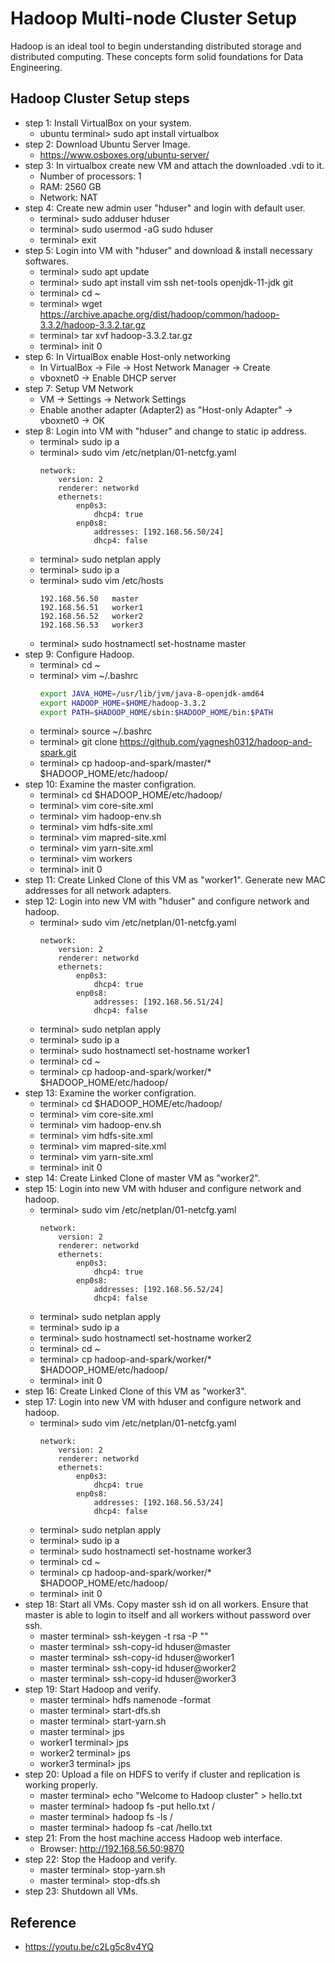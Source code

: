 # Hadoop Multi-node Cluster Setup
Hadoop is an ideal tool to begin understanding distributed storage and distributed computing. These concepts form solid foundations for Data Engineering.


## Hadoop Cluster Setup steps
* step 1: Install VirtualBox on your system.
    * ubuntu terminal> sudo apt install virtualbox
* step 2: Download Ubuntu Server Image.
    * https://www.osboxes.org/ubuntu-server/
* step 3: In virtualbox create new VM and attach the downloaded .vdi to it.
    * Number of processors: 1
    * RAM: 2560 GB
    * Network: NAT
* step 4: Create new admin user "hduser" and login with default user.
    * terminal> sudo adduser hduser
    * terminal> sudo usermod -aG sudo hduser
    * terminal> exit
* step 5: Login into VM with "hduser" and download & install necessary softwares.
    * terminal> sudo apt update
    * terminal> sudo apt install vim ssh net-tools openjdk-11-jdk git
    * terminal> cd ~
    * terminal> wget https://archive.apache.org/dist/hadoop/common/hadoop-3.3.2/hadoop-3.3.2.tar.gz
    * terminal> tar xvf hadoop-3.3.2.tar.gz
    * terminal> init 0
* step 6: In VirtualBox enable Host-only networking
    * In VirtualBox -> File -> Host Network Manager -> Create
    * vboxnet0 -> Enable DHCP server
* step 7: Setup VM Network
    * VM -> Settings -> Network Settings
    * Enable another adapter (Adapter2) as "Host-only Adapter" -> vboxnet0 -> OK
* step 8: Login into VM with "hduser" and change to static ip address.
    * terminal> sudo ip a
    * terminal> sudo vim /etc/netplan/01-netcfg.yaml
        ```
        network:
            version: 2
            renderer: networkd
            ethernets:
                enp0s3:
                    dhcp4: true
                enp0s8:
                    addresses: [192.168.56.50/24]
                    dhcp4: false
        ```
    * terminal> sudo netplan apply
    * terminal> sudo ip a
    * terminal> sudo vim /etc/hosts
        ```
        192.168.56.50   master
        192.168.56.51   worker1
        192.168.56.52   worker2
        192.168.56.53   worker3
        ```
    * terminal> sudo hostnamectl set-hostname master
* step 9: Configure Hadoop.
    * terminal> cd ~
    * terminal> vim ~/.bashrc
        ```sh
        export JAVA_HOME=/usr/lib/jvm/java-8-openjdk-amd64
        export HADOOP_HOME=$HOME/hadoop-3.3.2
        export PATH=$HADOOP_HOME/sbin:$HADOOP_HOME/bin:$PATH
        ```
    * terminal> source ~/.bashrc
    * terminal> git clone https://github.com/yagnesh0312/hadoop-and-spark.git
    * terminal> cp hadoop-and-spark/master/* $HADOOP_HOME/etc/hadoop/
* step 10: Examine the master configration.
    * terminal> cd $HADOOP_HOME/etc/hadoop/
    * terminal> vim core-site.xml
    * terminal> vim hadoop-env.sh
    * terminal> vim hdfs-site.xml
    * terminal> vim mapred-site.xml
    * terminal> vim yarn-site.xml
    * terminal> vim workers
    * terminal> init 0
* step 11: Create Linked Clone of this VM as "worker1". Generate new MAC addresses for all network adapters.
* step 12: Login into new VM with "hduser" and configure network and hadoop.
    * terminal> sudo vim /etc/netplan/01-netcfg.yaml
        ```
        network:
            version: 2
            renderer: networkd
            ethernets:
                enp0s3:
                    dhcp4: true
                enp0s8:
                    addresses: [192.168.56.51/24]
                    dhcp4: false
        ```
    * terminal> sudo netplan apply
    * terminal> sudo ip a
    * terminal> sudo hostnamectl set-hostname worker1
    * terminal> cd ~
    * terminal> cp hadoop-and-spark/worker/* $HADOOP_HOME/etc/hadoop/
* step 13: Examine the worker configration.
    * terminal> cd $HADOOP_HOME/etc/hadoop/
    * terminal> vim core-site.xml
    * terminal> vim hadoop-env.sh
    * terminal> vim hdfs-site.xml
    * terminal> vim mapred-site.xml
    * terminal> vim yarn-site.xml
    * terminal> init 0
* step 14: Create Linked Clone of master VM as "worker2".
* step 15: Login into new VM with hduser and configure network and hadoop.
    * terminal> sudo vim /etc/netplan/01-netcfg.yaml
        ```
        network:
            version: 2
            renderer: networkd
            ethernets:
                enp0s3:
                    dhcp4: true
                enp0s8:
                    addresses: [192.168.56.52/24]
                    dhcp4: false
        ```
    * terminal> sudo netplan apply
    * terminal> sudo ip a
    * terminal> sudo hostnamectl set-hostname worker2
    * terminal> cd ~
    * terminal> cp hadoop-and-spark/worker/* $HADOOP_HOME/etc/hadoop/
    * terminal> init 0
* step 16: Create Linked Clone of this VM as "worker3".
* step 17: Login into new VM with hduser and configure network and hadoop.
    * terminal> sudo vim /etc/netplan/01-netcfg.yaml
        ```
        network:
            version: 2
            renderer: networkd
            ethernets:
                enp0s3:
                    dhcp4: true
                enp0s8:
                    addresses: [192.168.56.53/24]
                    dhcp4: false
        ```
    * terminal> sudo netplan apply
    * terminal> sudo ip a
    * terminal> sudo hostnamectl set-hostname worker3
    * terminal> cd ~
    * terminal> cp hadoop-and-spark/worker/* $HADOOP_HOME/etc/hadoop/
    * terminal> init 0
* step 18: Start all VMs. Copy master ssh id on all workers. Ensure that master is able to login to itself and all workers without password over ssh.
    * master terminal> ssh-keygen -t rsa -P ""
    * master terminal> ssh-copy-id hduser@master
    * master terminal> ssh-copy-id hduser@worker1
    * master terminal> ssh-copy-id hduser@worker2
    * master terminal> ssh-copy-id hduser@worker3
* step 19: Start Hadoop and verify.
    * master terminal> hdfs namenode -format
    * master terminal> start-dfs.sh
    * master terminal> start-yarn.sh
    * master terminal> jps
    * worker1 terminal> jps
    * worker2 terminal> jps
    * worker3 terminal> jps
* step 20: Upload a file on HDFS to verify if cluster and replication is working properly.
    * master terminal> echo "Welcome to Hadoop cluster" > hello.txt
    * master terminal> hadoop fs -put hello.txt /
    * master terminal> hadoop fs -ls /
    * master terminal> hadoop fs -cat /hello.txt
* step 21: From the host machine access Hadoop web interface.
    * Browser: http://192.168.56.50:9870
* step 22: Stop the Hadoop and verify.
    * master terminal> stop-yarn.sh
    * master terminal> stop-dfs.sh
* step 23: Shutdown all VMs.

## Reference
* https://youtu.be/c2Lg5c8v4YQ
